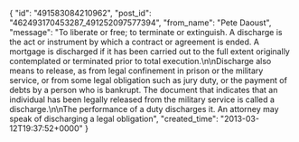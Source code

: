 {
   "id": "491583084210962",
   "post_id": "462493170453287_491252097577394",
   "from_name": "Pete Daoust",
   "message": "To liberate or free; to terminate or extinguish. A discharge is the act or instrument by which a contract or agreement is ended. A mortgage is discharged if it has been carried out to the full extent originally contemplated or terminated prior to total execution.\n\nDischarge also means to release, as from legal confinement in prison or the military service, or from some legal obligation such as jury duty, or the payment of debts by a person who is bankrupt. The document that indicates that an individual has been legally released from the military service is called a discharge.\n\nThe performance of a duty discharges it. An attorney may speak of discharging a legal obligation",
   "created_time": "2013-03-12T19:37:52+0000"
 }
